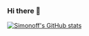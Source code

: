 ### Hi there 👋

[![Simonoff's GitHub stats](https://github-readme-stats.vercel.app/api?username=simonoff)](https://github.com/anuraghazra/github-readme-stats)

<!--
**simonoff/simonoff** is a ✨ _special_ ✨ repository because its `README.md` (this file) appears on your GitHub profile.

Here are some ideas to get you started:

- 🔭 I’m currently working on ...
- 🌱 I’m currently learning ...
- 👯 I’m looking to collaborate on ...
- 🤔 I’m looking for help with ...
- 💬 Ask me about ...
- 📫 How to reach me: ...
- 😄 Pronouns: ...
- ⚡ Fun fact: ...
-->
